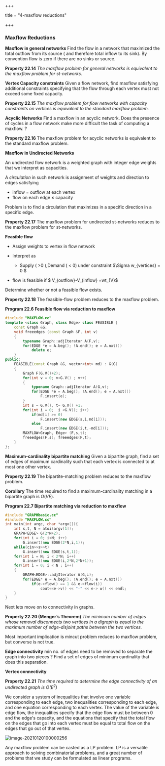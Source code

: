 +++

title = "4-maxflow reductions"

+++

### Maxflow Reductions

**Maxflow in general networks** Find the flow in a network that maximized the total outflow from its source ( and therefore total inflow to its sink). By convention flow is zero if there are no sinks or source.

**Property 22.14** *The maxflow problem for general networks is equivalent to the maxflow problem for st-networks.*

**Vertex Capacity constraints** Given a flow network, find maxflow satisfying additional constraints specifying that the flow through each vertex must not exceed some fixed capacity.

**Property 22.15** *The maxflow problem for flow networks with capacity constraints on vertices is equivalent to the standard maxflow problem.*

**Acyclic Networks** Find a maxflow in an acyclic network. Does the presence of cycles in a flow network make more difficult the task of computing a maxflow. ?

**Property 22.16** The maxflow problem for acyclic networks is equivalent to the standard maxflow problem.

**Maxflow in Undirected Networks**

An undirected flow network is a weighted graph with integer edge weights that we interpret as capacities.

A *circulation* in such network is assignment of weights and direction to edges satisfying

- inflow = outflow at each vertex
- flow on each edge $\le$ capacity

Problem is to find a circulation that maximizes in a specific direction in a specific edge.

**Property 22.17** The maxflow problem for undirected st-networks reduces to the maxflow problem for st-networks.

**Feasible flow**

- Assign weights to vertex in flow network
- Interpret as
  - Supply ( >0 ),Demand ( < 0) under constraint $\Sigma w_{vertices} = 0 $

- flow is feasible if  $ V_{outflow}-V_{inflow} =wt_{V}$

Determine whether or not a feasible flow exists.

**Property 22.18** The feasible-flow problem reduces to the maxflow problem.

**Program 22.6 Feasible flow via reduction to maxflow**

````c++
#include "MAXFLOW.cc"
template <class Graph, class Edge> class FEASIBLE {
    const Graph &G;
    void freeedges (const Graph &F, int v)
    {
        typename Graph::adjIterator A(F,v);
        for(EDGE *e = A.beg(); !A.end(); e = A.nxt())
            delete e;
    }
public:
	FEASIBLE(const Graph &G, vector<int> md) : G(G)
    {
        Graph F(G.V()+2);
        for(int v = 0; v<G.V() ; v++)
        {
            typename Graph::adjIterator A(G,v);
        	for(EDGE *e = A.beg(); !A.end(); e = A.nxt())
            	F.insert(e);
        }
        int s = G.V(), t= G.V() +1;
        for(int i = 0;  i <G.V(); i++)
            if(md[i] >= 0)
				F.insert(new EDGE(s,i,md[i]));
        	else
		        F.insert(new EDGE(i,t,-md[i]));
        MAXFLOW<Graph, Edge> (F,s,t);
        freeedges(F,s); freeedges(F,t);
    }
};
````

 **Maximum-cardinality bipartite matching** Given a bipartite graph, find a set of edges of maximum cardinality such that each vertex is connected to at most one other vertex.

**Property 22.19** The bipartite-matching problem reduces to the maxflow problem.

**Corollary** The time required to find a maximum-cardinality matching in a bipartite graph is $O(V E)$.

**Program 22.7 Bipartite matching via reduction to maxflow**

````c++
#include "GRAPHbasic.cc"
#include "MAXFLOW.cc"
int main(int argc, char *argv[]){
    int s,t, N = atoi(argv[1]);
    GRAPH<EDGE> G(2*N+2);
    for(int i = 0; i<N; i++)
        G.insert(new EDGE(2*N,i,1));
    while(cin>>s>>t)
        G.insert(new EDGE(s,t,1));
    for(int i = N; i < 2*N; i++)
        G.insert(new EDGE(i,2*N,2*N+1));
    for(int i = 0; i < N ; i++)
    {
        GRAPH<EDGE>::adjIterator A(G,i);
        for(EDGE* e = A.beg(); !A.end(); e = A.nxt())
            if(e->flow() == 1 && e->flow(i))
                cout<<e->v() << "-" << e-> w() << endl;
    }
}
````

Next lets move on to connectivity in graphs.

**Property 22.20 (Menger’s Theorem)** *The minimum number of edges whose removal disconnects two vertices in a digraph is equal to the maximum number of edge-disjoint paths between the two vertices.*

Most important implication is mincut problem reduces to maxflow problem, but converse is not true.

**Edge connectivity** min no. of edges need to be removed to separate the graph into two pieces ? Find a set of edges of minimum cardinality that does this separation.

**Vertex connectivity**

**Property 22.21** *The time required to determine the edge connectivity of an undirected graph is $O(E^2)$*

We consider a system of inequalities that involve one variable corresponding to each edge, two inequalities corresponding to each edge, and one equation corresponding to each vertex. The value of the variable is edge flow, the inequalities specify that the edge flow must be between 0 and the edge's capacity, and the equations that specify that the total flow on the edges that go into each vertex must be equal to total flow on the edges that go out of that vertex.

![image-20210120100000256](/4_maxflow_reductions.assets/image-20210120100000256.png)

Any maxflow problem can be casted as a LP problem. LP is a versatile approach to solving combinatorial problems, and a great number of problems that we study can be formulated as linear programs.

